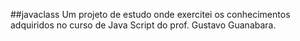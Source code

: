 ##javaclass
Um projeto de estudo onde exercitei os conhecimentos adquiridos no curso de Java Script do prof. Gustavo Guanabara.
